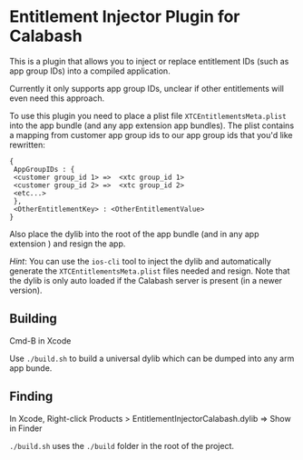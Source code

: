 # Entitlement Injector Plugin for Calabash

This is a plugin that allows you to inject or replace entitlement IDs (such as app group IDs) into a compiled application. 

Currently it only supports app group IDs, unclear if other entitlements will even need this approach. 

To use this plugin you need to place a plist file `XTCEntitlementsMeta.plist` into the app bundle (and any app extension app bundles). The plist contains a mapping from customer app group ids to our app group ids that you'd like rewritten:

```
{
 AppGroupIDs : {
 <customer group_id 1> =>  <xtc group_id 1>
 <customer group_id 2> =>  <xtc group_id 2>
 <etc...>
 },
 <OtherEntitlementKey> : <OtherEntitlementValue>
}
```

Also place the dylib into the root of the app bundle (and in any app extension ) and resign the app. 

*Hint*: You can use the `ios-cli` tool to inject the dylib and automatically generate the `XTCEntitlementsMeta.plist` files needed and resign. Note that the dylib is only auto loaded if the Calabash server is present (in a newer version).

## Building

Cmd-B in Xcode

Use `./build.sh` to build a universal dylib which can be dumped into any arm app bunde.

## Finding

In Xcode, Right-click Products > EntitlementInjectorCalabash.dylib => Show in Finder

`./build.sh` uses the `./build` folder in the root of the project.




